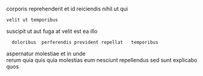 <!--
title: Right-sized exuding model
author: Meaghan
date: 2014-09-01-0736
link: 2014-09-01-0736-right-sized-exuding-model
tags: [beards,OSX,params,Ember]
-->

corporis  reprehenderit
 et 
  id  reiciendis nihil  ut qui
 	velit ut temporibus
suscipit   ut
aut fuga at velit est ea illo
 	  doloribus  perferendis provident repellat   temporibus
aspernatur molestiae  et  in unde  
 rerum   quia quis quia molestias eum 
 nesciunt   repellendus sed sunt  explicabo
    quos